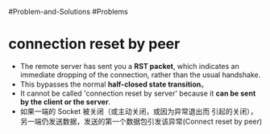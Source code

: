 #Problem-and-Solutions #Problems

# connection reset by peer 
- The remote server has sent you a **RST packet**, which indicates an immediate dropping of the connection, rather than the usual handshake. 
- This bypasses the normal **half-closed state transition**。
- It cannot be called 'connection reset by server' because it **can be sent by the client or the server**.
- 如果一端的 Socket 被关闭（或主动关闭，或因为异常退出而 引起的关闭），另一端仍发送数据，发送的第一个数据包引发该异常(Connect reset by peer)